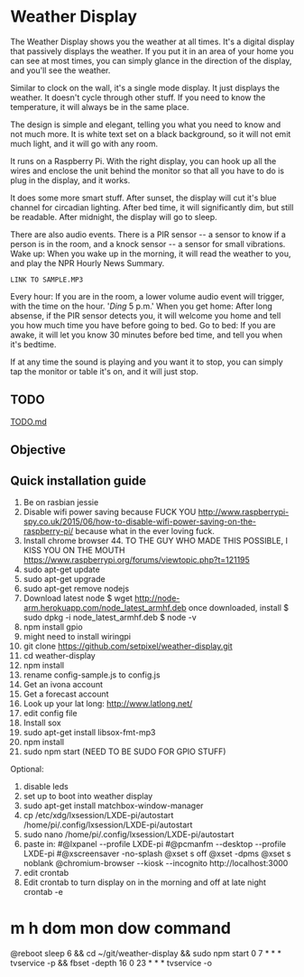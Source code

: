 # Weather Display

The Weather Display shows you the weather at all times. It's a digital display that passively displays the weather. If you put it in an area of your home you can see at most times, you can simply glance in the direction of the display, and you'll see the weather.

Similar to clock on the wall, it's a single mode display. It just displays the weather. It doesn't cycle through other stuff. If you need to know the temperature, it will always be in the same place.

The design is simple and elegant, telling you what you need to know and not much more. It is white text set on a black background, so it will not emit much light, and it will go with any room.

It runs on a Raspberry Pi. With the right display, you can hook up all the wires and enclose the unit behind the monitor so that all you have to do is plug in the display, and it works.

It does some more smart stuff. After sunset, the display will cut it's blue channel for circadian lighting. After bed time, it will significantly dim, but still be readable. After midnight, the display will go to sleep.

There are also audio events. There is a PIR sensor -- a sensor to know if a person is in the room, and a knock sensor -- a sensor for small vibrations. 
  Wake up:
    When you wake up in the morning, it will read the weather to you, and play the NPR Hourly News Summary.

    LINK TO SAMPLE.MP3
  Every hour:
    If you are in the room, a lower volume audio event will trigger, with the time on the hour. '*Ding* 5 p.m.'
  When you get home:
    After long absense, if the PIR sensor detects you, it will welcome you home and tell you how much time you have before going to bed. 
  Go to bed:
    If you are awake, it will let you know 30 minutes before bed time, and tell you when it's bedtime.

  If at any time the sound is playing and you want it to stop, you can simply tap the monitor or table it's on, and it will just stop.

## TODO

[TODO.md](TODO.md)

## Objective


## Quick installation guide

1. Be on rasbian jessie
1. Disable wifi power saving because FUCK YOU http://www.raspberrypi-spy.co.uk/2015/06/how-to-disable-wifi-power-saving-on-the-raspberry-pi/ because what in the ever loving fuck.
1. Install chrome browser 44. TO THE GUY WHO MADE THIS POSSIBLE, I KISS YOU ON THE MOUTH https://www.raspberrypi.org/forums/viewtopic.php?t=121195
1. sudo apt-get update
1. sudo apt-get upgrade
1. sudo apt-get remove nodejs
1. Download latest node $ wget http://node-arm.herokuapp.com/node_latest_armhf.deb
once downloaded, install
$ sudo dpkg -i node_latest_armhf.deb
$ node -v
1. npm install gpio
1. might need to install wiringpi
1. git clone https://github.com/setpixel/weather-display.git
1. cd weather-display
1. npm install
1. rename config-sample.js to config.js
1. Get an ivona account
1. Get a forecast account
1. Look up your lat long: http://www.latlong.net/
1. edit config file
1. Install sox
1. sudo apt-get install libsox-fmt-mp3
1. npm install
1. sudo npm start (NEED TO BE SUDO FOR GPIO STUFF)

Optional:

1. disable leds
2. set up to boot into weather display
  1. sudo apt-get install matchbox-window-manager
  1. cp /etc/xdg/lxsession/LXDE-pi/autostart /home/pi/.config/lxsession/LXDE-pi/autostart
  1. sudo nano /home/pi/.config/lxsession/LXDE-pi/autostart
  1. paste in:
  #@lxpanel --profile LXDE-pi
#@pcmanfm --desktop --profile LXDE-pi
#@xscreensaver -no-splash
@xset s off
@xset -dpms
@xset s noblank
@chromium-browser --kiosk --incognito http://localhost:3000
  1. edit crontab
3. Edit crontab to turn display on in the morning and off at late night
  crontab -e

  # m h  dom mon dow   command
@reboot sleep 6 && cd ~/git/weather-display && sudo npm start
0 7 * * * tvservice -p && fbset -depth 16
0 23 * * * tvservice -o

